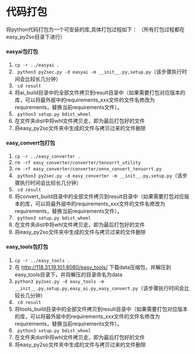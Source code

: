 # 代码打包
将python代码打包为一个可安装的库,具体打包过程如下：
（所有打包过程都在easy_py2so目录下进行）

#### easyai包打包
1. ``` cp -r ../easyai . ```
2. ``` python3 py2sec.py -d easyai -m __init__.py,setup.py```（该步骤执行时间会比较长几分钟）
3. ``` cd result```
4. 将ai_build目录中的全部文件拷贝到result目录中（如果需要打包对应版本的库，可以将最外层中的requirements_xxx文件的文件名修改为requirements，替换当前requirements文件）。
5. ``` python3 setup.py bdist_wheel```
6. 在文件夹dist中将whl文件拷贝走，即为最后打包好的文件
7. 将easy_py2so文件夹中生成的文件与拷贝过来的文件删除

#### easy_convert包打包
1. ``` cp -r ../easy_converter . ```
2.  ``` rm -rf easy_converter/converter/tensorrt_utility ```
3.  ``` rm -rf easy_converter/converter/onnx_convert_tensorrt.py ```
4. ``` python3 py2sec.py -d easy_converter -m __init__.py,setup.py```（该步骤执行时间会比较长几分钟）
5. ``` cd result```
6. 将convert_build目录中的全部文件拷贝到result目录中（如果需要打包对应版本的库，可以将最外层中的requirements_xxx文件的文件名修改为requirements，替换当前requirements文件）。
7. ``` python3 setup.py bdist_wheel```
8. 在文件夹dist中将whl文件拷贝走，即为最后打包好的文件
9. 将easy_py2so文件夹中生成的文件与拷贝过来的文件删除

#### easy_tools包打包
1. ``` cp -r ../easy_tools . ```
2. 在 http://118.31.19.101:8080/easy_tools/ 下载data压缩包，并解压到easy_tools目录下，并将解压的目录命名为data
3. ``` python3 py2sec.py -d easy_tools -m __init__.py,setup.py,easy_ai.py,easy_convert.py ```（该步骤执行时间会比较长几分钟）
4. ``` cd result```
5. 将tools_build目录中的全部文件拷贝到result目录中（如果需要打包对应版本的库，可以将最外层中的requirements_xxx文件的文件名修改为requirements，替换当前requirements文件）。
6. ``` python3 setup.py bdist_wheel```
6. 在文件夹dist中将whl文件拷贝走，即为最后打包好的文件
7. 将easy_py2so文件夹中生成的文件与拷贝过来的文件删除
